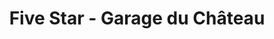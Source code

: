 ---
title: "Five Star - Garage du Château"
url: /egly/five-star-garage-du-chateau/
shop: Autowerkstatt
---
